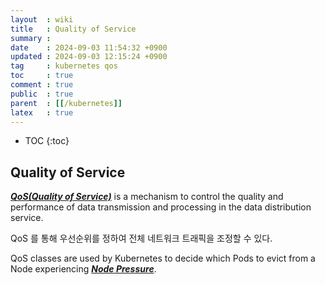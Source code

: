 ```yaml
---
layout  : wiki
title   : Quality of Service
summary : 
date    : 2024-09-03 11:54:32 +0900
updated : 2024-09-03 12:15:24 +0900
tag     : kubernetes qos
toc     : true
comment : true
public  : true
parent  : [[/kubernetes]]
latex   : true
---
```

* TOC
{:toc}
 
## Quality of Service

___[QoS(Quality of Service)](https://kubernetes.io/docs/concepts/workloads/pods/pod-qos/#quality-of-service-classes)___ is a mechanism to control the quality and performance of data transmission and processing in the data distribution service.

QoS 를 통해 우선순위를 정하여 전체 네트워크 트래픽을 조정할 수 있다.

QoS classes are used by Kubernetes to decide which Pods to evict from a Node experiencing ___[Node Pressure](https://kubernetes.io/docs/concepts/scheduling-eviction/node-pressure-eviction/)___. 